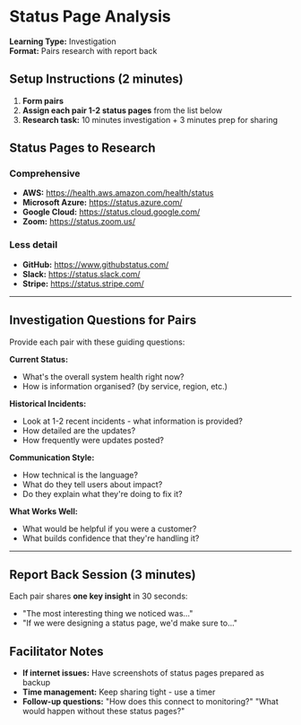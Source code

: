 # Status Page Analysis

**Learning Type:** Investigation  
**Format:** Pairs research with report back

## Setup Instructions (2 minutes)

1. **Form pairs**
2. **Assign each pair 1-2 status pages** from the list below
3. **Research task:** 10 minutes investigation + 3 minutes prep for sharing

## Status Pages to Research

### Comprehensive

- **AWS:** https://health.aws.amazon.com/health/status
- **Microsoft Azure:** https://status.azure.com/
- **Google Cloud:** https://status.cloud.google.com/
- **Zoom:** https://status.zoom.us/

### Less detail

- **GitHub:** https://www.githubstatus.com/
- **Slack:** https://status.slack.com/
- **Stripe:** https://status.stripe.com/

---

## Investigation Questions for Pairs

Provide each pair with these guiding questions:

**Current Status:**

- What's the overall system health right now?
- How is information organised? (by service, region, etc.)

**Historical Incidents:**

- Look at 1-2 recent incidents - what information is provided?
- How detailed are the updates?
- How frequently were updates posted?

**Communication Style:**

- How technical is the language?
- What do they tell users about impact?
- Do they explain what they're doing to fix it?

**What Works Well:**

- What would be helpful if you were a customer?
- What builds confidence that they're handling it?

---

## Report Back Session (3 minutes)

Each pair shares **one key insight** in 30 seconds:

- "The most interesting thing we noticed was..."
- "If we were designing a status page, we'd make sure to..."

## Facilitator Notes

- **If internet issues:** Have screenshots of status pages prepared as backup
- **Time management:** Keep sharing tight - use a timer
- **Follow-up questions:** "How does this connect to monitoring?" "What would happen without these status pages?"
